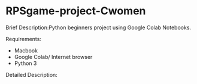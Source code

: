 # RPSgame-project-Cwomen
Brief Description:Python beginners project using Google Colab Notebooks.

Requirements:
- Macbook
- Google Colab/ Internet browser
- Python 3

Detailed Description:


